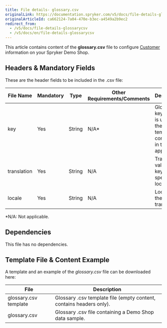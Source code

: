 ```yaml
---
title: File details- glossary.csv
originalLink: https://documentation.spryker.com/v5/docs/file-details-glossarycsv
originalArticleId: ca662124-7a04-470e-b3ec-a4549a2b9ec2
redirect_from:
  - /v5/docs/file-details-glossarycsv
  - /v5/docs/en/file-details-glossarycsv
---
```


This article contains content of the **glossary.csv** file to configure [Customer](/docs/scos/user/user-guides/202005.0/back-office-user-guide/administration/glossary/glossary.html) information on your Spryker Demo Shop.

## Headers & Mandatory Fields
These are the header fields to be included in the .csv file:

| File Name | Mandatory | Type | Other Requirements/Comments | Description |
| --- | --- | --- | --- | --- |
| key | Yes | String | N/A* | Glossary key, which is used in the templates contained in the shop application. |
| translation | Yes | String | N/A | Translation value of the key for the specific locale. |
| locale | Yes | String | N/A | Locale of the translation. |
*N/A: Not applicable. 

## Dependencies
This file has no dependencies.

## Template File & Content Example 

A template and an example of the *glossary.csv*  file can be downloaded here:


| File | Description |
| --- | --- |
| glossary.csv template | Glossary .csv template file (empty content, contains headers only). |
| glossary.csv | Glossary .csv file containing a Demo Shop data sample. |

